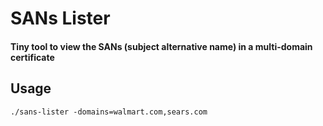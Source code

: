 # SANs Lister

#### Tiny tool to view the SANs (subject alternative name) in a multi-domain certificate

## Usage

```shell
./sans-lister -domains=walmart.com,sears.com
```


